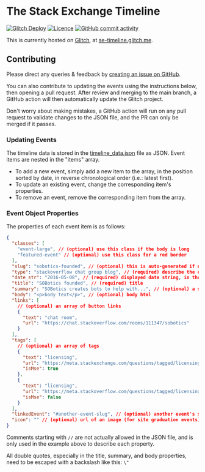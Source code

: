 # The Stack Exchange Timeline

[![Glitch Deploy](https://github.com/samliew/se-timeline/actions/workflows/main.yml/badge.svg?branch=main)](https://github.com/samliew/se-timeline/actions/workflows/main.yml) [![Licence](https://img.shields.io/github/license/samliew/se-timeline?color=blue)](https://github.com/samliew/se-timeline/blob/main/LICENCE) [![GitHub commit activity](https://img.shields.io/github/commit-activity/m/samliew/se-timeline)](https://github.com/samliew/se-timeline/pulse)

This is currently hosted on [Glitch](https://glitch.com), at [se-timeline.glitch.me](https://se-timeline.glitch.me).

## Contributing

Please direct any queries & feedback by [creating an issue on GitHub](https://github.com/samliew/se-timeline/issues).

You can also contribute to updating the events using the instructions below, then opening a pull request. After review and merging to the main branch, a GitHub action will then automatically update the Glitch project.

Don't worry about making mistakes, a GitHub action will run on any pull request to validate changes to the JSON file, and the PR can only be merged if it passes.

### Updating Events

The timeline data is stored in the [timeline_data.json](https://github.com/samliew/se-timeline/blob/main/timeline_data.json) file as JSON. Event items are nested in the "items" array.

- To add a new event, simply add a new item to the array, in the position sorted by date, in reverse chronological order (i.e.: latest first).
- To update an existing event, change the corresponding item's properties.
- To remove an event, remove the corresponding item from the array.

### Event Object Properties

The properties of each event item is as follows:

```json
{
  "classes": [
    "event-large", // (optional) use this class if the body is long
    "featured-event" // (optional) use this class for a red border
  ],
  "slug": "sobotics-founded", // (optional) this is auto-generated if not set
  "type": "stackoverflow chat group blog", // (required) describe the event using single words
  "date_str": "2016-05-08", // (required) displayed date string, in the format YYYY-MM-DD (UTC)
  "title": "SOBotics founded", // (required) title
  "summary": "SOBotics creates bots to help with...", // (optional) a short summary, displayed in italics under the title
  "body": "<p>body text</p>", // (optional) body html
  "links": [
    // (optional) an array of button links
    {
      "text": "chat room",
      "url": "https://chat.stackoverflow.com/rooms/111347/sobotics"
    }
  ],
  "tags": [
    // (optional) an array of tags
    {
      "text": "licensing",
      "url": "https://meta.stackexchange.com/questions/tagged/licensing?tab=newest",
      "isMse": true
    },
    {
      "text": "licensing",
      "url": "https://meta.stackoverflow.com/questions/tagged/licensing?tab=newest",
      "isMse": false
    }
  ],
  "linkedEvent": "#another-event-slug", // (optional) another event's slug prefixed with a #
  "icon": "" // (optional) url of an image (for site graduation events)
}
```

Comments starting with `//` are not actually allowed in the JSON file, and is only used in the example above to describe each property.

All double quotes, especially in the title, summary, and body properties, need to be escaped with a backslash like this: `\"`
